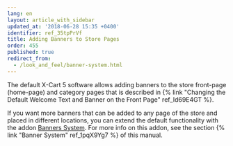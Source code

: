 ```yaml
---
lang: en
layout: article_with_sidebar
updated_at: '2018-06-28 15:35 +0400'
identifier: ref_35tpPrVf
title: Adding Banners to Store Pages
order: 455
published: true
redirect_from:
  - /look_and_feel/banner-system.html
---
```

The default X-Cart 5 software allows adding banners to the store front-page (home-page) and category pages that is described in {% link "Changing the Default Welcome Text and Banner on the Front Page" ref_Id69E4GT %}. 

If you want more banners that can be added to any page of the store and placed in different locations, you can extend the default functionality with the addon [Banners System](https://market.x-cart.com/addons/banner-system.html "Adding Banners to Store Pages"). For more info on this addon, see the section {% link "Banner System" ref_1pqX9Yg7 %} of this manual.
